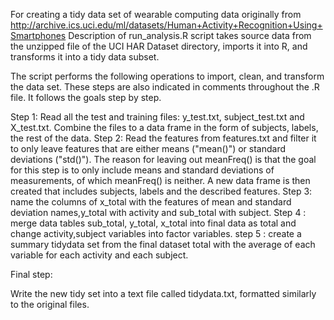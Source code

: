 For creating a tidy data set of wearable computing data originally from
http://archive.ics.uci.edu/ml/datasets/Human+Activity+Recognition+Using+Smartphones
Description of run_analysis.R script takes source data from the unzipped file of the UCI HAR Dataset directory, imports it into R, and transforms it into a tidy data subset.

The script performs the following operations to import, clean, and 
    transform the data set. These steps are also indicated in comments 
    throughout the .R file. 
It follows the goals step by step.

Step 1:
 Read all the test and training files: y_test.txt, subject_test.txt and X_test.txt.
Combine the files to a data frame in the form of subjects, labels, the rest of the data.
Step 2:
Read the features from features.txt and filter it to only leave features that are either means ("mean()") or standard deviations ("std()"). The reason for leaving out meanFreq() is that the goal for this step is to only include means and standard deviations of measurements, of which meanFreq() is neither.
A new data frame is then created that includes subjects, labels and the described features.
Step 3:
name the columns of x_total with the features of mean and standard deviation names,y_total with activity and sub_total with
subject.
Step 4 :
merge data tables sub_total, y_total, x_total into final data as total and change activity,subject variables into factor variables.
step 5 :
create a summary tidydata set  from the final dataset total with the average of each variable for each activity and each subject. 

Final step:

Write the new tidy set into a text file called tidydata.txt, formatted similarly to the original files.